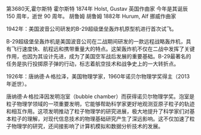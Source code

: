 第3680天,霍尔斯特
霍尔斯特 1874年
Holst, Gustav 英国作曲家
今年是其诞辰 150 周年，逝世 90 周年。
胡鲁姆
胡鲁姆 1882年
Hurum, Alf 挪威作曲家

1942年：美国波音公司研发的B-29超级堡垒轰炸机原型机进行首次试飞。

B-29超级堡垒轰炸机是美国波音公司在二战期间研发的一款远程战略轰炸机，具有飞行速度快、航程远和携带重量大的特点。这架轰炸机不仅在二战中发挥了关键作用，也因为其设计先进，成为了美国空军战后发展的重要基础。B-29最著名的任务是执行投掷原子弹的行动，标志着航空技术和战争史上的一大转折点。

1926年：唐纳德·A·格拉泽，美国物理学家，1960年诺贝尔物理学奖得主（2013年逝世）。

唐纳德·A·格拉泽因发明泡室（bubble chamber）而获得诺贝尔物理学奖。泡室是粒子物理学领域的一项重要发明，它能够帮助科学家更好地观测亚原子粒子的轨迹和相互作用。这项发明推动了粒子物理学的研究进展，极大地提升了科学家们对基本粒子的理解，对现代信息技术的物理基础研究产生了深远影响。这不仅加速了粒子物理学的研究，还间接影响了计算机模拟和数据分析技术的发展。